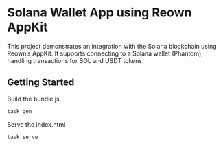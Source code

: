 # Solana Wallet App using Reown AppKit

This project demonstrates an integration with the Solana blockchain using Reown’s AppKit. It supports connecting to a Solana wallet (Phantom), handling transactions for SOL and USDT tokens.


## Getting Started

Build the bundle.js
```bash
task gen
```

Serve the index.html
```bash
task serve
```